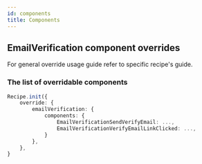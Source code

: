 ```yaml
---
id: components
title: Components
---
```


## EmailVerification component overrides
For general override usage guide refer to specific recipe's guide.

### The list of overridable components

<!--DOCUSAURUS_CODE_TABS-->
<!--ReactJS-->
```ts
Recipe.init({
    override: {
        emailVerification: {
            components: {
                EmailVerificationSendVerifyEmail: ...,
                EmailVerificationVerifyEmailLinkClicked: ...,
            }
        },
    },
}
```
<!--END_DOCUSAURUS_CODE_TABS-->
